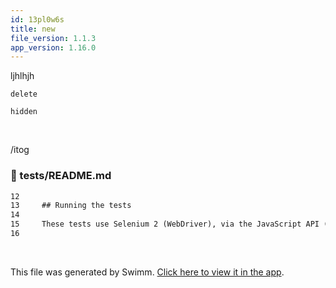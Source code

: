 ```yaml
---
id: 13pl0w6s
title: new
file_version: 1.1.3
app_version: 1.16.0
---
```


ljhlhjh

`delete`<swm-token data-swm-token=":repositories/repository.js:54:3:3:`    async delete(id) {`"/>

`hidden`<swm-token data-swm-token="dummy-repo:tests/README.md:144:7:7:`        ✓ should be hidden when there are no items that are completed (893ms)`"/>

<br/>

/itog
<!-- NOTE-swimm-snippet: the lines below link your snippet to Swimm -->
<!-- NOTE-swimm-repo ::dummy-repo:: -->
### 📄 tests/README.md
```markdown
12     
13     ## Running the tests
14     
15     These tests use Selenium 2 (WebDriver), via the JavaScript API (WebdriverJS).  In order to run the tests, you will need to install the dependencies.  npm must be version 2.0.0 or greater, so upgrade it first with `npm install -g npm` if `npm --version` outputs anything less than 2.0.0.  Run the following command from within the `tests` folder:
16     
```

<br/>

This file was generated by Swimm. [Click here to view it in the app](https://swimm-web-app.web.app/repos/Z2l0aHViJTNBJTNBZWNvbW0lM0ElM0Ftb3NoaWtzd2ltbQ==/docs/13pl0w6s).

